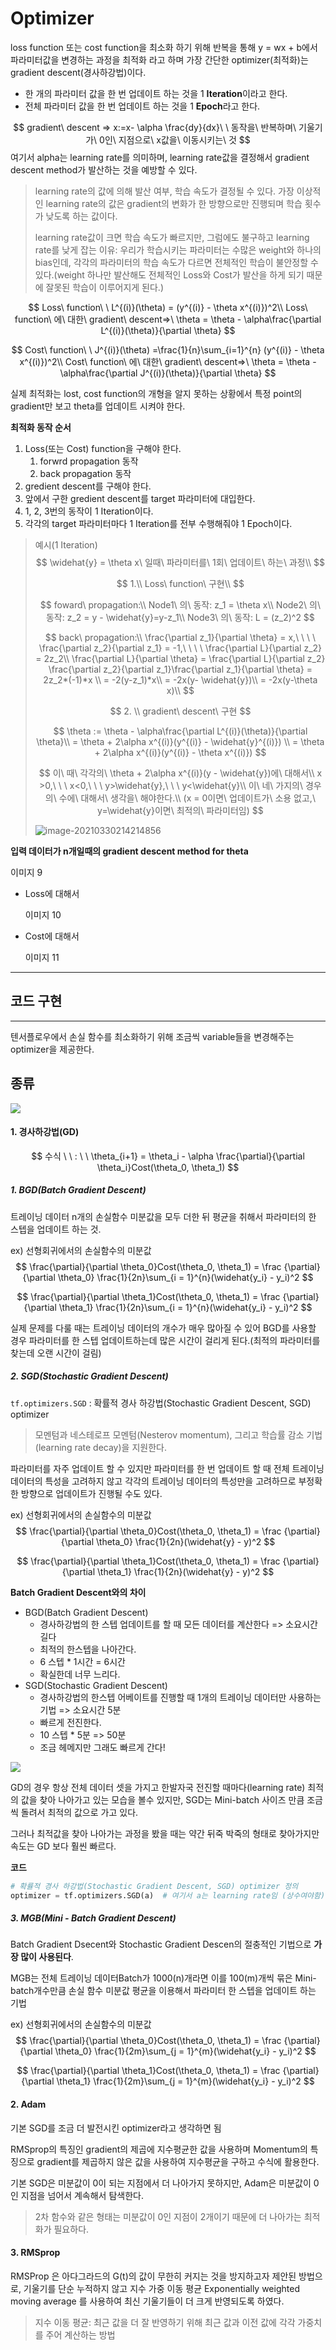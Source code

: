 # Optimizer

loss function 또는 cost function을 최소화 하기 위해 반복을 통해 y = wx + b에서 파라미터값을 변경하는 과정을 최적화 라고 하며 가장 간단한 optimizer(최적화)는 gradient descent(경사하강법)이다.

- 한 개의 파라미터 값을 한 번 업데이트 하는 것을 1 **Iteration**이라고 한다.
- 전체 파라미터 값을 한 번 업데이트 하는 것을 1 **Epoch**라고 한다.

$$
gradient\ descent => x:=x- \alpha \frac{dy}{dx}\ \ 동작을\ 반복하며\ 기울기가\ 0인\ 지점으로\ x값을\ 이동시키는\ 것
$$
여기서 alpha는 learning rate를 의미하며, learning rate값을 결정해서 gradient descent method가 발산하는 것을 예방할 수 있다. 

> learning rate의 값에 의해 발산 여부, 학습 속도가 결정될 수 있다. 가장 이상적인 learning rate의 값은 gradient의 변화가 한 방향으로만 진행되며 학습 횟수가 낮도록 하는 값이다.
>
> learning rate값이 크면 학습 속도가 빠르지만, 그럼에도 불구하고 learning rate를 낮게 잡는 이유: 우리가 학습시키는 파라미터는 수많은 weight와 하나의 bias인데, 각각의 파라미터의 학습 속도가 다르면 전체적인 학습이 불안정할 수 있다.(weight 하나만 발산해도 전체적인 Loss와 Cost가 발산을 하게 되기 때문에 잘못된 학습이 이루어지게 된다.)

$$
Loss\ function\ \ L^{(i)}(\theta) = (y^{(i)} - \theta x^{(i)})^2\\
Loss\ function\ 에\ 대한\ gradient\ descent=>\ \theta = \theta - \alpha\frac{\partial L^{(i)}(\theta)}{\partial \theta}
$$

$$
Cost\ function\ \ J^{(i)}(\theta) =\frac{1}{n}\sum_{i=1}^{n} (y^{(i)} - \theta x^{(i)})^2\\
Cost\ function\ 에\ 대한\ gradient\ descent=>\ \theta = \theta - \alpha\frac{\partial J^{(i)}(\theta)}{\partial \theta}
$$

실제 최적화는 lost, cost function의 개형을 알지 못하는 상황에서 특정 point의 gradient만 보고 theta를 업데이트 시켜야 한다.

**최적화 동작 순서**

1. Loss(또는 Cost) function을 구해야 한다.
   1. forwrd propagation 동작
   2. back propagation 동작
2. gredient descent를 구해야 한다.
3. 앞에서 구한 gredient descent를 target 파라미터에 대입한다.
4. 1, 2, 3번의 동작이 1 Iteration이다.
5. 각각의 target 파라미터마다 1 Iteration를 전부 수행해줘야 1 Epoch이다.

> 예시(1 Iteration)
> $$
> \widehat{y} = \theta x\ 일때\ 파라미터를\ 1회\ 업데이트\ 하는\ 과정\\
> $$
>
> $$
> 1.\\ Loss\ function\ 구현\\
> $$
>
> $$
> foward\ propagation:\\
> Node1\ 의\ 동작: z_1 = \theta x\\
> Node2\ 의\ 동작: z_2 = y - \widehat{y}=y-z_1\\
> Node3\ 의\ 동작: L = (z_2)^2
> $$
>
> $$
> back\ propagation:\\
> \frac{\partial z_1}{\partial  \theta} = x,\ \ \ \ \frac{\partial z_2}{\partial z_1}  = -1,\ \ \ \ \frac{\partial L}{\partial z_2}  = 2z_2\\
> \frac{\partial L}{\partial \theta} = \frac{\partial L}{\partial z_2} \frac{\partial z_2}{\partial z_1}\frac{\partial z_1}{\partial  \theta} = 2z_2*(-1)*x \\
> = -2(y-z_1)*x\\
> = -2x(y- \widehat{y})\\
> = -2x(y-\theta x)\\
> $$
>
> $$
> 2. \\ gradient\ descent\ 구현
> $$
>
> $$
> \theta := \theta - \alpha\frac{\partial L^{(i)}(\theta)}{\partial \theta}\\
> = \theta + 2\alpha x^{(i)}(y^{(i)} - \widehat{y}^{(i)}) \\
> = \theta + 2\alpha x^{(i)}(y^{(i)} - \theta x^{(i)})
> $$
>
> $$
> 이\ 때\ 각각의\ \theta + 2\alpha x^{(i)}(y - \widehat{y})에\ 대해서\\ x >0,\ \ \ x<0,\ \ \  y>\widehat{y},\ \ \  y<\widehat{y}\\
> 이\ 네\ 가지의\ 경우의\ 수에\ 대해서\ 생각을\ 해야한다.\\
> (x = 0이면\ 업데이트가\ 소용 없고,\ y=\widehat{y}이면\ 최적의\ 파라미터임)
> $$
>
> ![image-20210330214214856](Optimizer(최적화).assets/image-20210330214214856.png)



**입력 데이터가 n개일때의 gradient descent method for theta**

이미지 9

- Loss에 대해서

  이미지 10

- Cost에 대해서

  이미지 11

---



## 코드 구현



---



텐서플로우에서 손실 함수를 최소화하기 위해 조금씩 variable들을 변경해주는 optimizer을 제공한다.

## 종류

![](https://img1.daumcdn.net/thumb/R1280x0/?scode=mtistory2&fname=https%3A%2F%2Fblog.kakaocdn.net%2Fdn%2FbQ934t%2FbtqASyVqeeD%2FozNDSKWvAbxiJb7VtgLkSk%2Fimg.png)

#### 1. 경사하강법(GD)

$$
수식 \ \ : \ \ \theta_{i+1} = \theta_i - \alpha \frac{\partial}{\partial \theta_i}Cost(\theta_0, \theta_1)
$$

##### 1. BGD(Batch Gradient Descent)

트레이닝 데이터 n개의 손실함수 미분값을 모두 더한 뒤 평균을 취해서 파라미터의 한 스텝을 업데이트 하는 것.

ex) 선형회귀에서의 손실함수의 미분값
$$
\frac{\partial}{\partial \theta_0}Cost(\theta_0, \theta_1) = \frac {\partial}{\partial \theta_0} \frac{1}{2n}\sum_{i = 1}^{n}(\widehat{y_i} - y_i)^2
$$

$$
\frac{\partial}{\partial \theta_1}Cost(\theta_0, \theta_1) = \frac {\partial}{\partial \theta_1} \frac{1}{2n}\sum_{i = 1}^{n}(\widehat{y_i} - y_i)^2
$$

실제 문제를 다룰 때는 트레이닝 데이터의 개수가 매우 많아질 수 있어 BGD를 사용할 경우 파라미터를 한 스텝 업데이트하는데 많은 시간이 걸리게 된다.(최적의 파라미터를 찾는데 오랜 시간이 걸림)



##### 2.  SGD(Stochastic Gradient Descent)

`tf.optimizers.SGD` : 확률적 경사 하강법(Stochastic Gradient Descent, SGD) optimizer

> 모멘텀과 네스테로프 모멘텀(Nesterov momentum), 그리고 학습률 감소 기법(learning rate decay)을 지원한다.

파라미터를 자주 업데이트 할 수 있지만 파라미터를 한 번 업데이트 할 때 전체 트레이닝 데이터의 특성을 고려하지 않고 각각의 트레이닝 데이터의 특성만을 고려하므로 부정확한 방향으로 업데이트가 진행될 수도 있다.

ex) 선형회귀에서의 손실함수의 미분값
$$
\frac{\partial}{\partial \theta_0}Cost(\theta_0, \theta_1) = \frac {\partial}{\partial \theta_0} \frac{1}{2n}(\widehat{y} - y)^2
$$

$$
\frac{\partial}{\partial \theta_1}Cost(\theta_0, \theta_1) = \frac {\partial}{\partial \theta_1} \frac{1}{2n}(\widehat{y} - y)^2
$$



**Batch Gradient Descent와의 차이**

- BGD(Batch Gradient Descent)
  - 경사하강법의 한 스텝 업데이트를 할 때 모든 데이터를 계산한다 => 소요시간 길다
  - 최적의 한스텝을 나아간다.
  - 6 스텝 * 1시간 = 6시간
  - 확실한데 너무 느리다.
- SGD(Stochastic Gradient Descent)
  - 경사하강법의 한스텝 어베이트를 진행할 때 1개의 트레이닝 데이터만 사용하는 기법 => 소요시간 5분
  - 빠르게 전진한다.
  - 10 스텝 * 5분 => 50분
  - 조금 헤메지만 그래도 빠르게 간다!



![](https://t1.daumcdn.net/cfile/tistory/9961913359D86B9833)

GD의 경우 항상 전체 데이터 셋을 가지고 한발자국 전진할 때마다(learning rate) 최적의 값을 찾아 나아가고 있는 모습을 볼수 있지만, SGD는 Mini-batch 사이즈 만큼 조금씩 돌려서 최적의 값으로 가고 있다. 

그러나 최적값을 찾아 나아가는 과정을 봤을 때는 약간 뒤죽 박죽의 형태로 찾아가지만 속도는 GD 보다 훨씬 빠르다.

**코드**

```python
# 확률적 경사 하강법(Stochastic Gradient Descent, SGD) optimizer 정의
optimizer = tf.optimizers.SGD(a)  # 여기서 a는 learning rate임 (상수여야함) 
```



##### 3. MGB(Mini - Batch Gradient Descent)

 Batch Gradient Dsecent와 Stochastic Gradient Descen의 절충적인 기법으로 **가장 많이 사용된다**.

 MGB는 전체 트레이닝 데이터Batch가 1000(n)개라면 이를 100(m)개씩 묶은 Mini-batch개수만큼 손실 함수 미분값 평균을 이용해서 파라미터 한 스텝을 업데이트 하는 기법

ex) 선형회귀에서의 손실함수의 미분값
$$
\frac{\partial}{\partial \theta_0}Cost(\theta_0, \theta_1) = \frac {\partial}{\partial \theta_0} \frac{1}{2m}\sum_{j = 1}^{m}(\widehat{y_i} - y_i)^2
$$

$$
\frac{\partial}{\partial \theta_1}Cost(\theta_0, \theta_1) = \frac {\partial}{\partial \theta_1} \frac{1}{2m}\sum_{j = 1}^{m}(\widehat{y_i} - y_i)^2
$$

#### 2. Adam

기본 SGD를 조금 더 발전시킨 optimizer라고 생각하면 됨

RMSprop의 특징인 gradient의 제곱에 지수평균한 값을 사용하며 Momentum의 특징으로 gradient를 제곱하지 않은 값을 사용하여 지수평균을 구하고 수식에 활용한다.

기본 SGD은 미분값이 0이 되는 지점에서 더 나아가지 못하지만, Adam은 미분값이 0인 지점을 넘어서 계속해서 탐색한다.

> 2차 함수와 같은 형태는 미분값이 0인 지점이 2개이기 때문에 더 나아가는 최적화가 필요하다.



#### 3. RMSprop

RMSProp 은 아다그라드의 G(t)의 값이 무한히 커지는 것을 방지하고자 제안된 방법으로, 기울기를 단순 누적하지 않고 지수 가중 이동 평균 Exponentially weighted moving average 를 사용하여 최신 기울기들이 더 크게 반영되도록 하였다.

> 지수 이동 평균: 최근 값을 더 잘 반영하기 위해 최근 값과 이전 값에 각각 가중치를 주어 계산하는 방법

